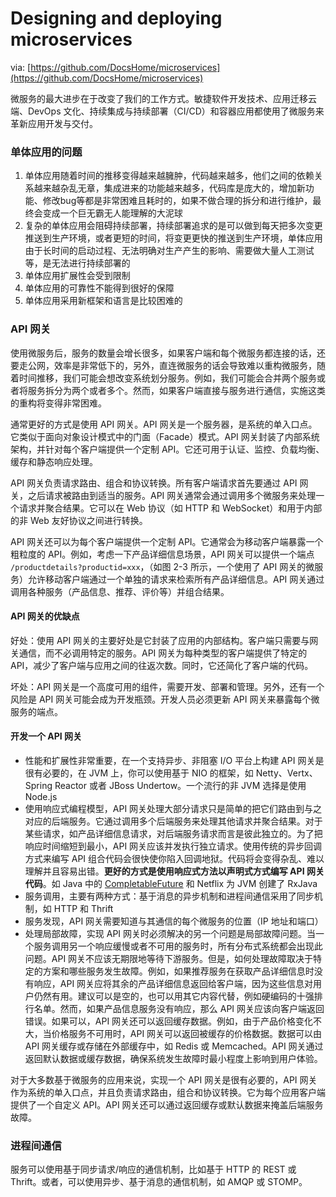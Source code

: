 # Designing and deploying microservices

via: [https://github.com/DocsHome/microservices](https://github.com/DocsHome/microservices)

微服务的最大进步在于改变了我们的工作方式。敏捷软件开发技术、应用迁移云端、DevOps 文化、持续集成与持续部署（CI/CD）和容器应用都使用了微服务来革新应用开发与交付。

### 单体应用的问题

1. 单体应用随着时间的推移变得越来越臃肿，代码越来越多，他们之间的依赖关系越来越杂乱无章，集成进来的功能越来越多，代码库是庞大的，增加新功能、修改bug等都是非常困难且耗时的，如果不做合理的拆分和进行维护，最终会变成一个巨无霸无人能理解的大泥球
2. 复杂的单体应用会阻碍持续部署，持续部署追求的是可以做到每天把多次变更推送到生产环境，或者更短的时间，将变更更快的推送到生产环境，单体应用由于长时间的启动过程、无法明确对生产产生的影响、需要做大量人工测试等，是无法进行持续部署的
3. 单体应用扩展性会受到限制
4. 单体应用的可靠性不能得到很好的保障
5. 单体应用采用新框架和语言是比较困难的

### API 网关

使用微服务后，服务的数量会增长很多，如果客户端和每个微服务都连接的话，还要走公网，效率是非常低下的，另外，直连微服务的话会导致难以重构微服务，随着时间推移，我们可能会想改变系统划分服务。例如，我们可能会合并两个服务或者将服务拆分为两个或者多个。然而，如果客户端直接与服务进行通信，实施这类的重构将变得非常困难。

通常更好的方式是使用 API 网关。API 网关是一个服务器，是系统的单入口点。它类似于面向对象设计模式中的门面（Facade）模式。API 网关封装了内部系统架构，并针对每个客户端提供一个定制 API。它还可用于认证、监控、负载均衡、缓存和静态响应处理。

API 网关负责请求路由、组合和协议转换。所有客户端请求首先要通过 API 网关，之后请求被路由到适当的服务。API 网关通常会通过调用多个微服务来处理一个请求并聚合结果。它可以在 Web 协议（如 HTTP 和 WebSocket）和用于内部的非 Web 友好协议之间进行转换。

API 网关还可以为每个客户端提供一个定制 API。它通常会为移动客户端暴露一个粗粒度的 API。例如，考虑一下产品详细信息场景，API 网关可以提供一个端点 `/productdetails?productid=xxx`，（如图 2-3 所示，一个使用了 API 网关的微服务）允许移动客户端通过一个单独的请求来检索所有产品详细信息。API 网关通过调用各种服务（产品信息、推荐、评价等）并组合结果。

#### API 网关的优缺点

好处：使用 API 网关的主要好处是它封装了应用的内部结构。客户端只需要与网关通信，而不必调用特定的服务。API 网关为每种类型的客户端提供了特定的 API，减少了客户端与应用之间的往返次数。同时，它还简化了客户端的代码。

坏处：API 网关是一个高度可用的组件，需要开发、部署和管理。另外，还有一个风险是 API 网关可能会成为开发瓶颈。开发人员必须更新 API 网关来暴露每个微服务的端点。

#### 开发一个 API 网关

* 性能和扩展性非常重要，在一个支持异步、非阻塞 I/O 平台上构建 API 网关是很有必要的，在 JVM 上，你可以使用基于 NIO 的框架，如 Netty、Vertx、Spring Reactor 或者 JBoss Undertow。一个流行的非 JVM 选择是使用 Node.js
* 使用响应式编程模型，API 网关处理大部分请求只是简单的把它们路由到与之对应的后端服务。它通过调用多个后端服务来处理其他请求并聚合结果。对于某些请求，如产品详细信息请求，对后端服务请求而言是彼此独立的。为了把响应时间缩短到最小，API 网关应该并发执行独立请求。使用传统的异步回调方式来编写 API 组合代码会很快使你陷入回调地狱。代码将会变得杂乱、难以理解并且容易出错。**更好的方式是使用响应式方法以声明式方式编写 API 网关代码**。如 Java 中的 [CompletableFuture](https://docs.oracle.com/javase/8/docs/api/java/util/concurrent/CompletableFuture.html) 和 Netflix 为 JVM 创建了 RxJava
* 服务调用，主要有两种方式：基于消息的异步机制和进程间通信采用了同步机制，如 HTTP 和 Thrift
* 服务发现，API 网关需要知道与其通信的每个微服务的位置（IP 地址和端口）
* 处理局部故障，实现 API 网关时必须解决的另一个问题是局部故障问题。当一个服务调用另一个响应缓慢或者不可用的服务时，所有分布式系统都会出现此问题。API 网关不应该无期限地等待下游服务。但是，如何处理故障取决于特定的方案和哪些服务发生故障。例如，如果推荐服务在获取产品详细信息时没有响应，API 网关应将其余的产品详细信息返回给客户端，因为这些信息对用户仍然有用。建议可以是空的，也可以用其它内容代替，例如硬编码的十强排行名单。然而，如果产品信息服务没有响应，那么 API 网关应该向客户端返回错误。如果可以，API 网关还可以返回缓存数据。例如，由于产品价格变化不大，当价格服务不可用时，API 网关可以返回被缓存的价格数据。数据可以由 API 网关缓存或存储在外部缓存中，如 Redis 或 Memcached。API 网关通过返回默认数据或缓存数据，确保系统发生故障时最小程度上影响到用户体验。

对于大多数基于微服务的应用来说，实现一个 API 网关是很有必要的，API 网关作为系统的单入口点，并且负责请求路由，组合和协议转换。它为每个应用客户端提供了一个自定义 API。API 网关还可以通过返回缓存或默认数据来掩盖后端服务故障。

### 进程间通信

服务可以使用基于同步请求/响应的通信机制，比如基于 HTTP 的 REST 或 Thrift。或者，可以使用异步、基于消息的通信机制，如 AMQP 或 STOMP。

